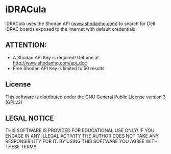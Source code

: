 iDRACula
========

iDRACula uses the Shodan API (www.shodanhq.com) to search for Dell iDRAC boards exposed to the internet with default credentials

ATTENTION: 
-----------------------------
* A Shodan API Key is required! Get one at http://www.shodanhq.com/api_doc
* Free Shodan API Key is limited to 50 results

License
-----------------------------------------
This software is distributed under the GNU General Public License version 3 (GPLv3)

LEGAL NOTICE
-----------------------------------------
THIS SOFTWARE IS PROVIDED FOR EDUCATIONAL USE ONLY! IF YOU ENGAGE IN ANY ILLEGAL ACTIVITY THE AUTHOR DOES NOT TAKE ANY RESPONSIBILITY FOR IT. BY USING THIS SOFTWARE YOU AGREE WITH THESE TERMS.
